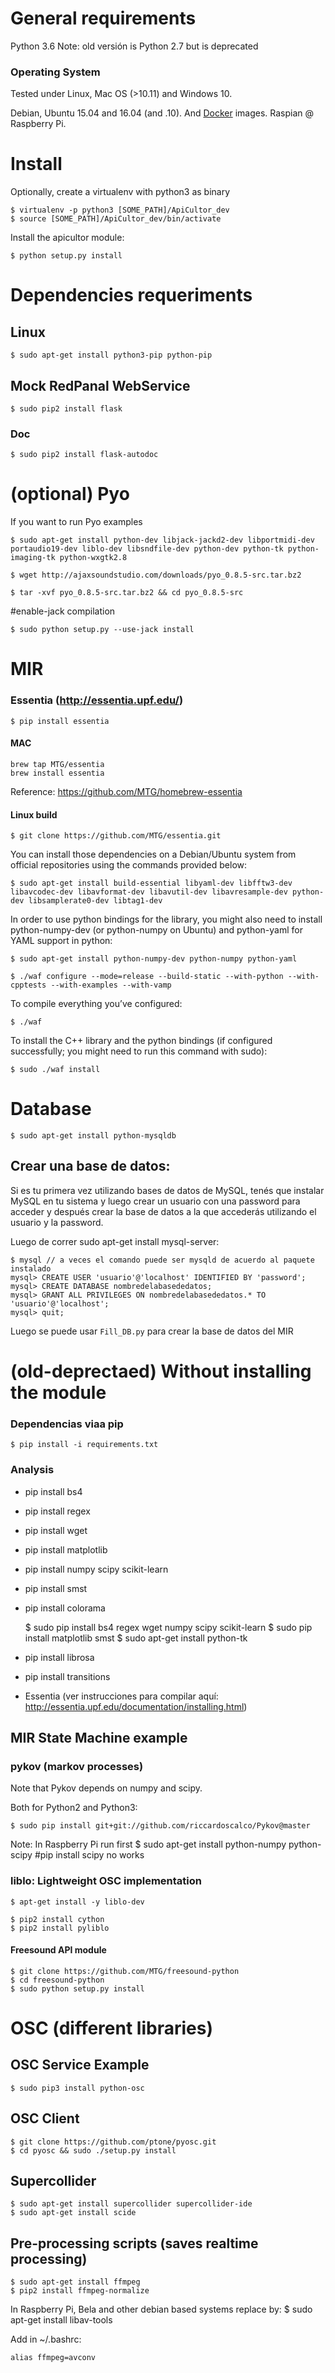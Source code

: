 # General requirements

Python 3.6
Note: old versión is Python 2.7 but is deprecated

### Operating System
Tested under Linux, Mac OS (>10.11) and Windows 10.

Debian, Ubuntu 15.04 and 16.04 (and .10). And [Docker](docker.md) images.
Raspian @ Raspberry Pi.

# Install

Optionally, create a virtualenv with python3 as binary

    $ virtualenv -p python3 [SOME_PATH]/ApiCultor_dev
    $ source [SOME_PATH]/ApiCultor_dev/bin/activate

Install the apicultor module:

    $ python setup.py install


# Dependencies requeriments

## Linux

    $ sudo apt-get install python3-pip python-pip

## Mock RedPanal WebService 

    $ sudo pip2 install flask

### Doc

    $ sudo pip2 install flask-autodoc

# (optional) Pyo

If you want to run Pyo examples

    $ sudo apt-get install python-dev libjack-jackd2-dev libportmidi-dev portaudio19-dev liblo-dev libsndfile-dev python-dev python-tk python-imaging-tk python-wxgtk2.8

    $ wget http://ajaxsoundstudio.com/downloads/pyo_0.8.5-src.tar.bz2

    $ tar -xvf pyo_0.8.5-src.tar.bz2 && cd pyo_0.8.5-src

#enable-jack compilation

    $ sudo python setup.py --use-jack install

# MIR

### Essentia (http://essentia.upf.edu/)

	$ pip install essentia

#### MAC

	brew tap MTG/essentia
	brew install essentia

Reference: https://github.com/MTG/homebrew-essentia

#### Linux build

    $ git clone https://github.com/MTG/essentia.git

You can install those dependencies on a Debian/Ubuntu system from official repositories using the commands provided below:

    $ sudo apt-get install build-essential libyaml-dev libfftw3-dev libavcodec-dev libavformat-dev libavutil-dev libavresample-dev python-dev libsamplerate0-dev libtag1-dev

In order to use python bindings for the library, you might also need to install python-numpy-dev (or python-numpy on Ubuntu) and python-yaml for YAML support in python:

    $ sudo apt-get install python-numpy-dev python-numpy python-yaml

    $ ./waf configure --mode=release --build-static --with-python --with-cpptests --with-examples --with-vamp 

To compile everything you’ve configured:

    $ ./waf

To install the C++ library and the python bindings (if configured successfully; you might need to run this command with sudo):

    $ sudo ./waf install

# Database

    $ sudo apt-get install python-mysqldb

## Crear una base de datos:

Si es tu primera vez utilizando bases de datos de MySQL, tenés que instalar MySQL en tu sistema y luego crear un usuario con una password para acceder y después crear la base de datos a la que accederás utilizando el usuario y la password.

Luego de correr sudo apt-get install mysql-server:

    $ mysql // a veces el comando puede ser mysqld de acuerdo al paquete instalado
    mysql> CREATE USER 'usuario'@'localhost' IDENTIFIED BY 'password';
    mysql> CREATE DATABASE nombredelabasededatos;
    mysql> GRANT ALL PRIVILEGES ON nombredelabasededatos.* TO 'usuario'@'localhost';
    mysql> quit;

Luego se puede usar `Fill_DB.py` para crear la base de datos del MIR

# (old-deprectaed) Without installing the module

### Dependencias viaa pip

    $ pip install -i requirements.txt


### Analysis

* pip install bs4
* pip install regex
* pip install wget
* pip install matplotlib
* pip install numpy scipy scikit-learn
* pip install smst
* pip install colorama

    $ sudo pip install bs4 regex wget numpy scipy scikit-learn 
    $ sudo pip install matplotlib smst
    $ sudo apt-get install python-tk

* pip install librosa
* pip install transitions

* Essentia (ver instrucciones para compilar aquí: http://essentia.upf.edu/documentation/installing.html)

## MIR State Machine example

### pykov (markov processes)
Note that Pykov depends on numpy and scipy.

Both for Python2 and Python3:

    $ sudo pip install git+git://github.com/riccardoscalco/Pykov@master 

Note: In Raspberry Pi run first $ sudo apt-get install python-numpy python-scipy #pip install scipy no works

### liblo: Lightweight OSC implementation

    $ apt-get install -y liblo-dev
  
    $ pip2 install cython 
    $ pip2 install pyliblo 

#### Freesound API module

    $ git clone https://github.com/MTG/freesound-python
    $ cd freesound-python
    $ sudo python setup.py install

# OSC (different libraries)

## OSC Service Example

    $ sudo pip3 install python-osc

## OSC Client

    $ git clone https://github.com/ptone/pyosc.git
    $ cd pyosc && sudo ./setup.py install

## Supercollider

    $ sudo apt-get install supercollider supercollider-ide
    $ sudo apt-get install scide 

## Pre-processing scripts (saves realtime processing)

    $ sudo apt-get install ffmpeg
    $ pip2 install ffmpeg-normalize

In Raspberry Pi, Bela and other debian based systems replace by:
    $ sudo apt-get install libav-tools
    
Add in ~/.bashrc:

    alias ffmpeg=avconv

